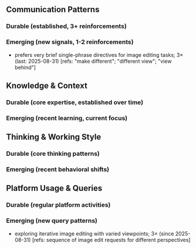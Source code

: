 ## Communication Patterns
### Durable (established, 3+ reinforcements)

### Emerging (new signals, 1-2 reinforcements)
- prefers very brief single-phrase directives for image editing tasks; 3× (last: 2025-08-31) [refs: "make different"; "different view"; "view behind"]

## Knowledge & Context
### Durable (core expertise, established over time)

### Emerging (recent learning, current focus)

## Thinking & Working Style
### Durable (core thinking patterns)

### Emerging (recent behavioral shifts)

## Platform Usage & Queries
### Durable (regular platform activities)

### Emerging (new query patterns)
- exploring iterative image editing with varied viewpoints; 3× (since 2025-08-31) [refs: sequence of image edit requests for different perspectives]